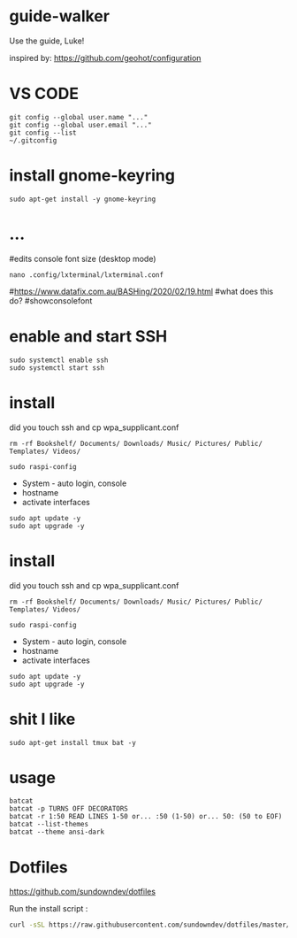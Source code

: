 # guide-walker

Use the guide, Luke!


inspired by: https://github.com/geohot/configuration

# VS CODE
```
git config --global user.name "..."
git config --global user.email "..."
git config --list
~/.gitconfig
```

# install gnome-keyring
```
sudo apt-get install -y gnome-keyring
```




# ...

#edits console font size (desktop mode)
```
nano .config/lxterminal/lxterminal.conf
```

#https://www.datafix.com.au/BASHing/2020/02/19.html
#what does this do?
#showconsolefont



# enable and start SSH
```
sudo systemctl enable ssh
sudo systemctl start ssh
```



# install

<?> did you touch ssh and cp wpa_supplicant.conf <?>

```
rm -rf Bookshelf/ Documents/ Downloads/ Music/ Pictures/ Public/ Templates/ Videos/

sudo raspi-config
```

- System - auto login, console
- hostname
- activate interfaces

```
sudo apt update -y
sudo apt upgrade -y
```








# install

<?> did you touch ssh and cp wpa_supplicant.conf <?>

```
rm -rf Bookshelf/ Documents/ Downloads/ Music/ Pictures/ Public/ Templates/ Videos/

sudo raspi-config
```

- System - auto login, console
- hostname
- activate interfaces

```
sudo apt update -y
sudo apt upgrade -y
```


# shit I like
```
sudo apt-get install tmux bat -y
```

# usage
```
batcat
batcat -p TURNS OFF DECORATORS
batcat -r 1:50 READ LINES 1-50 or... :50 (1-50) or... 50: (50 to EOF)
batcat --list-themes
batcat --theme ansi-dark
```




# Dotfiles

https://github.com/sundowndev/dotfiles

Run the install script :

``` bash
curl -sSL https://raw.githubusercontent.com/sundowndev/dotfiles/master/install.sh | bash
```
